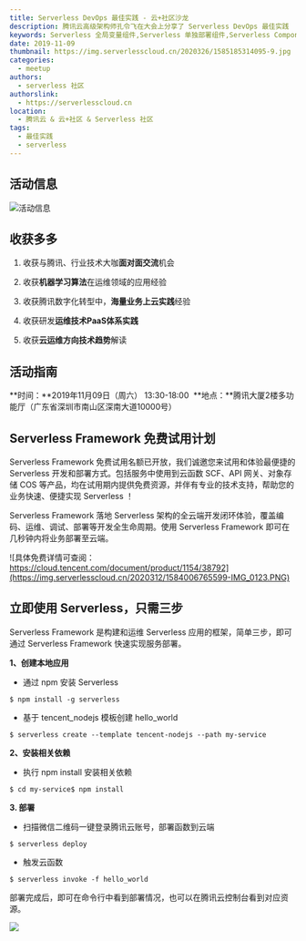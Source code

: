 ```yaml
---
title: Serverless DevOps 最佳实践 - 云+社区沙龙
description: 腾讯云高级架构师孔令飞在大会上分享了 Serverless DevOps 最佳实践
keywords: Serverless 全局变量组件,Serverless 单独部署组件,Serverless Component
date: 2019-11-09
thumbnail: https://img.serverlesscloud.cn/2020326/1585185314095-9.jpg
categories:
  - meetup
authors:
  - serverless 社区
authorslink:
  - https://serverlesscloud.cn
location: 
  - 腾讯云 & 云+社区 & Serverless 社区
tags:
  - 最佳实践
  - serverless
---
```


## 活动信息

![活动信息](https://img.serverlesscloud.cn/2020325/1585121482272-IMG_0286.JPG)  

## 收获多多

1.  收获与腾讯、行业技术大咖**面对面交流**机会

2.  收获**机器学习算法**在运维领域的应用经验

3.  收获腾讯数字化转型中，**海量业务上云实践**经验

4.  收获研发**运维技术PaaS体系实践** 

5.  收获**云运维方向技术趋势**解读 


## 活动指南

**时间：**2019年11月09日（周六） 13:30-18:00 
**地点：**腾讯大厦2楼多功能厅（广东省深圳市南山区深南大道10000号）

## Serverless Framework 免费试用计划

Serverless Framework 免费试用名额已开放，我们诚邀您来试用和体验最便捷的 Serverless 开发和部署方式。包括服务中使用到云函数 SCF、API 网关、对象存储 COS 等产品，均在试用期内提供免费资源，并伴有专业的技术支持，帮助您的业务快速、便捷实现 Serverless ！

Serverless Framework 落地 Serverless 架构的全云端开发闭环体验，覆盖编码、运维、调试、部署等开发全生命周期。使用 Serverless Framework 即可在几秒钟内将业务部署至云端。

![具体免费详情可查阅：https://cloud.tencent.com/document/product/1154/38792](https://img.serverlesscloud.cn/2020312/1584006765599-IMG_0123.PNG)


## 立即使用 Serverless，只需三步

Serverless Framework 是构建和运维 Serverless 应用的框架，简单三步，即可通过 Serverless Framework 快速实现服务部署。

**1、创建本地应用**

- 通过 npm 安装 Serverless

```
$ npm install -g serverless
```

- 基于 tencent_nodejs 模板创建 hello_world

```
$ serverless create --template tencent-nodejs --path my-service
```

**2、安装相关依赖**

- 执行 npm install 安装相关依赖

```
$ cd my-service$ npm install
```

**3. 部署**

- 扫描微信二维码一键登录腾讯云账号，部署函数到云端

```
$ serverless deploy
```

- 触发云函数

```
$ serverless invoke -f hello_world
```

部署完成后，即可在命令行中看到部署情况，也可以在腾讯云控制台看到对应资源。

![](https://img.serverlesscloud.cn/2020312/1584006765436-IMG_0123.PNG)